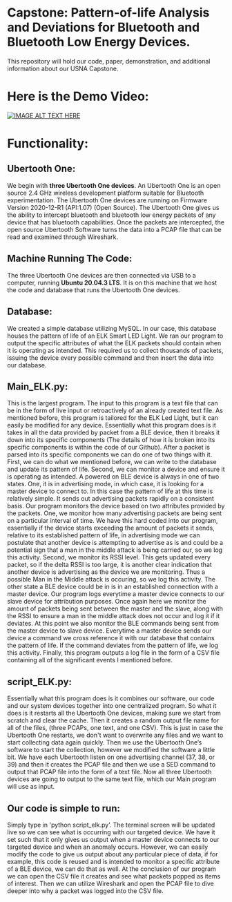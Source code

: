 # Capstone: Pattern-of-life Analysis and Deviations for Bluetooth and Bluetooth Low Energy Devices.</br>
This repository will hold our code, paper, demonstration, and additional information about our USNA Capstone. 
</br> 
# Here is the Demo Video:</br>

[![IMAGE ALT TEXT HERE](https://img.youtube.com/vi/yTJTlL0mBgo/0.jpg)](https://www.youtube.com/watch?v=yTJTlL0mBgo) </br>


# Functionality:
## Ubertooth One:
We begin with **three Ubertooth One devices**. An Ubertooth One is an open source 2.4 GHz wireless development platform suitable for Bluetooth experimentation. The Ubertooth One devices are running on Firmware Version 2020-12-R1 (API:1.07) (Open Source). The Ubertooth One gives us the ability to intercept bluetooth and bluetooth low energy packets of any device that has bluetooth capabilities. Once the packets are intercepted, the open source Ubertooth Software turns the data into a PCAP file that can be read and examined through Wireshark.
## Machine Running The Code:
The three Ubertooth One devices are then connected via USB to a computer, running **Ubuntu 20.04.3 LTS**. It is on this machine that we host the code and database that runs the Ubertooth One devices. 
## Database:
We created a simple database utilizing MySQL. In our case, this database houses the pattern of life of an ELK Smart LED Light. We ran our program to output the specific attributes of what the ELK packets should contain when it is operating as intended. This required us to collect thousands of packets, issuing the device every possible command and then insert the data into our database.
## Main_ELK.py:
This is the largest program. The input to this program is a text file that can be in the form of live input or retroactively of an already created text file. As mentioned before, this program is tailored for the ELK Led Light, but it can easily be modified for any device. Essentially what this program does is it takes in all the data provided by packet from a BLE device, then it breaks it down into its specific components (The details of how it is broken into its specific components is within the code of our Github). After a packet is parsed into its specific components we can do one of two things with it. First, we can do what we mentioned before, we can write to the database and update its pattern of life. Second, we can monitor a device and ensure it is operating as intended. A powered on BLE device is always in one of two states. One, it is in advertising mode, in which case, it is looking for a master device to connect to. In this case the pattern of life at this time is relatively simple. It sends out advertising packets rapidly on a consistent basis. Our program monitors the device based on two attributes provided by the packets. One, we monitor how many advertising packets are being sent on a particular interval of time. We have this hard coded into our program, essentially if the device starts exceeding the amount of packets it sends, relative to its established pattern of life, in advertising mode we can postulate that another device is attempting to advertise as is and could be a potential sign that a man in the middle attack is being carried our, so we log this activity. Second, we monitor its RSSI level. This gets updated every packet, so if the delta RSSI is too large, it is another clear indication that another device is advertising as the device we are monitoring. Thus a possible Man in the Middle attack is occuring, so we log this activity. The other state a BLE device could be in is in an established connection with a master device. Our program logs everytime a master device connects to our slave device for attribution purposes. Once again here we monitor the amount of packets being sent between the master and the slave, along with the RSSI to ensure a man in the middle attack does not occur and log it if it deviates. At this point we also monitor the BLE commands being sent from the master device to slave device. Everytime a master device sends our device a command we cross reference it with our database that contains the pattern of life. If the command deviates from the pattern of life, we log this activity. Finally, this program outputs a log file in the form of a CSV file containing all of the significant events I mentioned before.
## script_ELK.py: 
Essentially what this program does is it combines our software, our code and our system devices together into one centralized program. So what it does is it restarts all the Ubertooth One devices, making sure we start from scratch and clear the cache. Then it creates a random output file name for all of the files, (three PCAPs, one text, and one CSV). This is just in case the Ubertooth One restarts, we don't want to overwrite any files and we want to start collecting data again quickly. Then we use the Ubertooth One’s software to start the collection, however we modified the software a little bit. We have each Ubertooth listen on one advertising channel (37, 38, or 39) and then it creates the PCAP file and then we use a SED command to output that PCAP file into the form of a text file. Now all three Ubertooth devices are going to output to the same text file, which our Main program will use as input.
## Our code is simple to run:
Simply type in 'python script_elk.py’. The terminal screen will be updated live so we can see what is occurring with our targeted device. We have it set such that it only gives us output when a master device connects to our targeted device and when an anomaly occurs. However, we can easily modify the code to give us output about any particular piece of data, if for example, this code is reused and is intended to monitor a specific attribute of a BLE device, we can do that as well. At the conclusion of our program we can open the CSV file it creates and see what packets popped as items of interest. Then we can utilize Wireshark and open the PCAP file to dive deeper into why a packet was logged into the CSV file.




